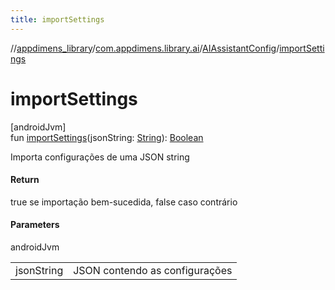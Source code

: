 ```yaml
---
title: importSettings
---
```

//[appdimens_library](../../../index.html)/[com.appdimens.library.ai](../index.html)/[AIAssistantConfig](index.html)/[importSettings](import-settings.html)



# importSettings



[androidJvm]\
fun [importSettings](import-settings.html)(jsonString: [String](https://kotlinlang.org/api/core/kotlin-stdlib/kotlin/-string/index.html)): [Boolean](https://kotlinlang.org/api/core/kotlin-stdlib/kotlin/-boolean/index.html)



Importa configurações de uma JSON string



#### Return



true se importação bem-sucedida, false caso contrário



#### Parameters


androidJvm

| | |
|---|---|
| jsonString | JSON contendo as configurações |




